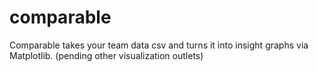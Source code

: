 # comparable

Comparable takes your team data csv and turns it into insight graphs via Matplotlib. (pending other visualization outlets)

